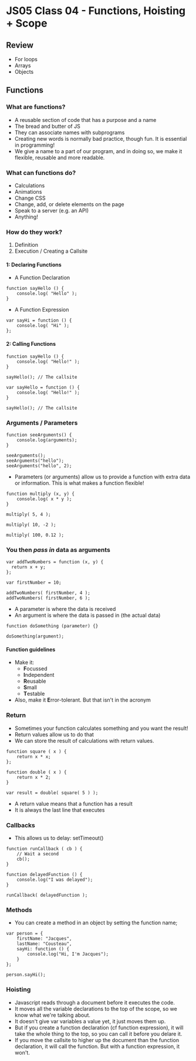 # JS05 Class 04 - Functions, Hoisting + Scope

## Review
* For loops
* Arrays
* Objects

## Functions

### What are functions?
* A reusable section of code that has a purpose and a name
* The bread and butter of JS
* They can associate names with subprograms
* Creating new words is normally bad practice, though fun. It is essential in programming!
* We give a name to a part of our program, and in doing so, we make it flexible, reusable and more readable.

### What can functions do?
* Calculations
* Animations
* Change CSS
* Change, add, or delete elements on the page
* Speak to a server (e.g. an API)
* Anything!

### How do they work?
1. Definition
2. Execution / Creating a Callsite

#### 1: Declaring Functions
* A Function Declaration

```
function sayHello () {
    console.log( "Hello" );
}
```

* A Function Expression

```
var sayHi = function () {
    console.log( "Hi" );
};
```

#### 2: Calling Functions

```
function sayHello () {
    console.log( "Hello!" );
}

sayHello(); // The callsite

```

```
var sayHello = function () {
    console.log( "Hello!" );
}

sayHello(); // The callsite
```

### Arguments / Parameters

```
function seeArguments() {
    console.log(arguments);
}

seeArguments();
seeArguments("hello");
seeArguments("hello", 2);
```

* Parameters (or arguments) allow us to provide a function with extra data or information. This is what makes a function flexible!

```
function multiply (x, y) {
    console.log( x * y );
}

multiply( 5, 4 );

multiply( 10, -2 );

multiply( 100, 0.12 );
```

### You then *pass in* data as arguments
```
var addTwoNumbers = function (x, y) {
  return x + y;
};

var firstNumber = 10;

addTwoNumbers( firstNumber, 4 );
addTwoNumbers( firstNumber, 6 );
```

* A parameter is where the data is received
* An argument is where the data is passed in (the actual data)

```
function doSomething (parameter) {}

doSomething(argument);
```

#### Function guidelines

* Make it:
    * **F**ocussed
    * **I**ndependent
    * **R**eusable
    * **S**mall
    * **T**estable
* Also, make it **E**rror-tolerant. But that isn't in the acronym



### Return

* Sometimes your function calculates something and you want the result!
* Return values allow us to do that
* We can store the result of calculations with return values. 

```
function square ( x ) {
    return x * x;
};

function double ( x ) {
    return x * 2;
}

var result = double( square( 5 ) );
```

* A return value means that a function has a result
* It is always the last line that executes

### Callbacks

* This allows us to delay: setTimeout()

``` 
function runCallback ( cb ) {
    // Wait a second
    cb();
}

function delayedFunction () {
    console.log("I was delayed");
}

runCallback( delayedFunction );
```
### Methods

* You can create a method in an object by setting the function name;

```
var person = {
    firstName: "Jacques",
    lastName: "Cousteau",
    sayHi: function () {
        console.log("Hi, I'm Jacques");
    }
};

person.sayHi();
```




### Hoisting
* Javascript reads through a document before it executes the code.
* It moves all the variable declarations to the top of the scope, so we know what we're talking about.
* It doesn't give var variables a value yet, it just moves them up.
* But if you create a function declaration (cf function expression), it will take the whole thing to the top, so you can call it before you delare it.
* If you move the callsite to higher up the document than the function declaration, it will call the function. But with a function expression, it won't.

